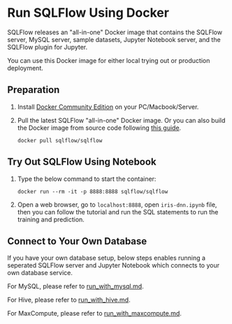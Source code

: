 # Run SQLFlow Using Docker

SQLFlow releases an "all-in-one" Docker image that contains the SQLFlow server, MySQL
server, sample datasets, Jupyter Notebook server, and the SQLFlow plugin for Jupyter.

You can use this Docker image for either local trying out or production deployment.

## Preparation

1. Install [Docker Community Edition](https://docs.docker.com/install/) on your PC/Macbook/Server.
1. Pull the latest SQLFlow "all-in-one" Docker image. Or you can also 
   build the Docker image from source code following [this guide](./build.md).

   ```
   docker pull sqlflow/sqlflow
   ```

## Try Out SQLFlow Using Notebook

1. Type the below command to start the container:

   ```
   docker run --rm -it -p 8888:8888 sqlflow/sqlflow
   ```

1. Open a web browser, go to `localhost:8888`, open `iris-dnn.ipynb` file, then you can
   follow the tutorial and run the SQL statements to run the training and prediction.

## Connect to Your Own Database


If you have your own database setup, below steps enables running a seperated
SQLFlow server and Jupyter Notebook which connects to your own database service.

For MySQL, please refer to [run_with_mysql.md](/doc/run_with_mysql.md).

For Hive, please refer to [run_with_hive.md](/doc/run_with_hive.md).

For MaxCompute, please refer to [run_with_maxcompute.md](/doc/run_with_maxcompute.md).
